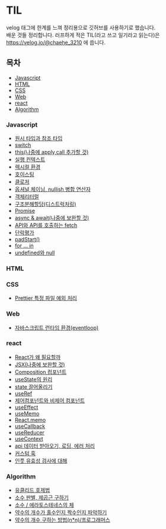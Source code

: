 # TIL

velog 태그에 한계를 느껴 정리용으로 깃허브를 사용하기로 했습니다. </br>
배운 것들 정리합니다. 러프하게 적은 TIL(라고 쓰고 일기라고 읽는다)은 </br>
https://velog.io/@chaehe_3210
에 씁니다.

## 목차

- [Javascript](#javascript)
- [HTML](#html)
- [CSS](#css)
- [Web](#web)
- [react](#react)
- [Algorithm](#Algorithm)

### Javascript

- [원시 타입과 참조 타입](./Javascript/immutable-mutable.md)
- [switch](./Javascript/switch.md)
- [this(나중에 apply,call 추가할 것)](./Javascript/this.md)
- [실행 컨텍스트](./Javascript/ExecutionContext.md)
- [렉시컬 환경](./Javascript/lexicalEnvironment.md)
- [호이스팅](./Javascript/hoisting.md)
- [클로저](./Javascript/closure.md)
- [옵셔널 체이닝, nullish 병합 연산자](./Javascript/optional%20chaining-nullish.md)
- [객체리터럴](./Javascript/object.md)
- [구조분해할당(디스트럭처링)](./Javascript/destructuring%20assignment.md)
- [Promise](./Javascript/Promise.md)
- [async & await(나중에 보완할 것)](./Javascript/async-await.md)
- [API와 API를 호출하는 fetch](./Javascript/api-fetch.md)
- [단락평가](./Javascript/Short-circuit.md)
- [padStart()](./Javascript/padStart.md)
- [for ... in](./Javascript/for-in.md)
- [undefined와 null](./Javascript/undefined-null.md)

### HTML

### CSS

- [Prettier 특정 파일 예외 처리](./CSS/prettier-setting.md)

### Web

- [자바스크립트 런타임 환경(eventloop)](./web/javascript-runtime-environment.md)

### react

- [React가 왜 필요할까](./react/why-react.md)
- [JSX(나중에 보완할 것)](./react/jsx-%20caution.md)
- [Composition 컴포넌트](./react/composition.md)
- [useState의 원리](./react/useState.md)
- [state 끌어올리기](./react/useState.md)
- [useRef](./react/useRef.md)
- [제어컴포넌트와 비제어 컴포넌트]()
- [useEffect](./react/useEffect.md)
- [useMemo](./react/useMemo.md)
- [React.memo](./react/ReactMemo.md)
- [useCallback]()
- [useReducer](./react/useReducer.md)
- [useContext](./react/useContext.md)
- [api 데이터 받아오기, 로딩, 에러 처리](./react/loading_error.md)
- [커스텀 훅](./react/customHook.md)
- [인풋 유효성 검사에 대해](./react/user-input-validation.md)

### Algorithm

- [유클리드 호제법](./Algorithm/Euclidean-algorithm.md)
- [소수 판별, 제곱근 구하기](./Algorithm/prime-number.md)
- [소수 / 에라토스테네스의 체](./Algorithm/Eratosthenes.md)
- [약수의 개수가 홀수인지 짝수인지 파악하기](./Algorithm/divisor.md)
- [약수의 개수 구하는 방법(n\*n)/프로그래머스 ](./Algorithm/knights.md)
